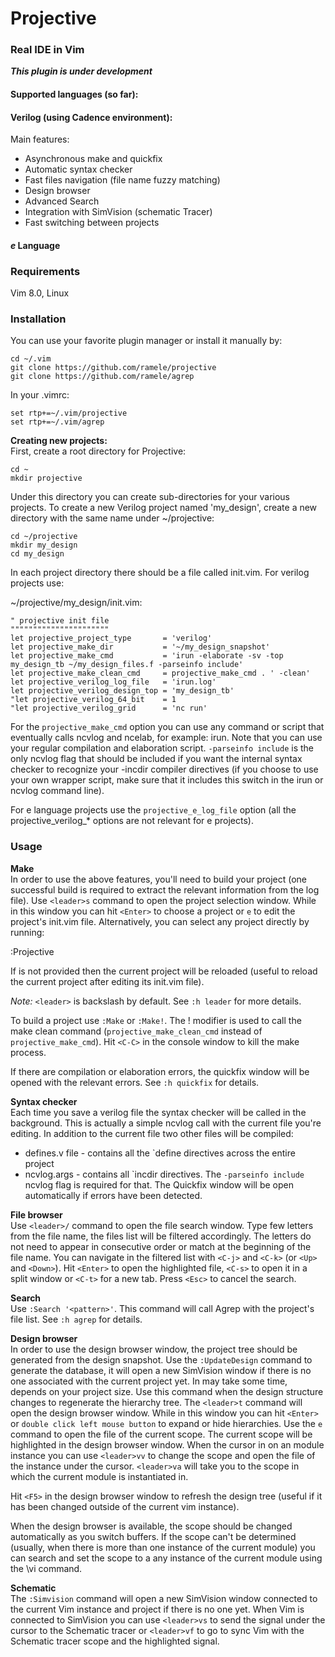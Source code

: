 # Projective
### Real IDE in Vim

_**This plugin is under development**_

#### Supported languages (so far):

#### Verilog (using Cadence environment):
Main features:
* Asynchronous make and quickfix
* Automatic syntax checker
* Fast files navigation (file name fuzzy matching)
* Design browser
* Advanced Search
* Integration with SimVision (schematic Tracer)
* Fast switching between projects

#### _e_ Language

### Requirements
Vim 8.0, Linux

### Installation
You can use your favorite plugin manager or install it manually by:
```
cd ~/.vim
git clone https://github.com/ramele/projective
git clone https://github.com/ramele/agrep
```
In your .vimrc:
```
set rtp+=~/.vim/projective
set rtp+=~/.vim/agrep
```

**Creating new projects:**  
First, create a root directory for Projective:
```
cd ~
mkdir projective
```

Under this directory you can create sub-directories for your various projects.
To create a new Verilog project named 'my_design', create a new directory with
the same name under ~/projective:
```
cd ~/projective
mkdir my_design
cd my_design
```
In each project directory there should be a file called init.vim.
For verilog projects use:

~/projective/my_design/init.vim:
```
" projective init file
""""""""""""""""""""""
let projective_project_type       = 'verilog'
let projective_make_dir           = '~/my_design_snapshot'
let projective_make_cmd           = 'irun -elaborate -sv -top my_design_tb ~/my_design_files.f -parseinfo include'
let projective_make_clean_cmd     = projective_make_cmd . ' -clean'
let projective_verilog_log_file   = 'irun.log'
let projective_verilog_design_top = 'my_design_tb'
"let projective_verilog_64_bit    = 1
"let projective_verilog_grid      = 'nc run'
```
For the `projective_make_cmd` option you can use any command or script that
eventually calls ncvlog and ncelab, for example: irun. Note that you can use
your regular compilation and elaboration script. `-parseinfo include` is the
only ncvlog flag that should be included if you want the internal syntax
checker to recognize your -incdir compiler directives (if you choose to use
your own wrapper script, make sure that it includes this switch in the irun or
ncvlog command line).

For e language projects use the `projective_e_log_file` option (all the
projective_verilog_* options are not relevant for e projects).

### Usage

**Make**  
In order to use the above features, you'll need to build your project (one
successful build is required to extract the relevant information from the log
file).
Use `<leader>s` command to open the project selection window. While in this
window you can hit `<Enter>` to choose a project or `e` to edit the project's
init.vim file. Alternatively, you can select any project directly by running:

:Projective <project-name>

If <project-name> is not provided then the current project will be reloaded
(useful to reload the current project after editing its init.vim file).

_Note:_ `<leader>` is backslash by default. See `:h leader` for more details.

To build a project use `:Make` or `:Make!`. The ! modifier is used to call the
make clean command (`projective_make_clean_cmd` instead of `projective_make_cmd`).
Hit `<C-C>` in the console window to kill the make process.

If there are compilation or elaboration errors, the quickfix window will be
opened with the relevant errors. See `:h quickfix` for details.

**Syntax checker**  
Each time you save a verilog file the syntax checker will be called in the
background. This is actually a simple ncvlog call with the current file you're
editing. In addition to the current file two other files will be compiled:
* defines.v file - contains all the `define directives across the entire project
* ncvlog.args -  contains all \`incdir directives. The `-parseinfo include`
  ncvlog flag is required for that.
The Quickfix window will be open automatically if errors have been detected.

**File browser**  
Use `<leader>/` command to open the file search window. Type few letters from
the file name, the files list will be filtered accordingly. The letters do not
need to appear in consecutive order or match at the beginning of the file name.
You can navigate in the filtered list with `<C-j>` and `<C-k>` (or `<Up>` and
`<Down>`). Hit `<Enter>` to open the highlighted file, `<C-s>` to open it in a
split window or `<C-t>` for a new tab. Press `<Esc>` to cancel the search.

**Search**  
Use `:Search '<pattern>'`. This command will call Agrep with the project's file
list. See `:h agrep` for details.

**Design browser**  
In order to use the design browser window, the project tree should be generated
from the design snapshot. Use the `:UpdateDesign` command to generate the
database, it will open a new SimVision window if there is no one associated
with the current project yet. In may take some time, depends on your project
size. Use this command when the design structure changes to regenerate the
hierarchy tree.
The `<leader>t` command will open the design browser window. While in this
window you can hit `<Enter>` or `double click left mouse button` to expand or
hide hierarchies. Use the `e` command to open the file of the current scope.
The current scope will be highlighted in the design browser window. When the
cursor in on an module instance you can use `<leader>vv` to change the scope
and open the file of the instance under the cursor. `<leader>va` will take you
to the scope in which the current module is instantiated in.

Hit `<F5>` in the design browser window to refresh the design tree (useful if
it has been changed outside of the current vim instance).

When the design browser is available, the scope should be changed automatically
as you switch buffers. If the scope can't be determined (usually, when there is
more than one instance of the current module) you can search and set the scope
to a any instance of the current module using the \vi command.

**Schematic**  
The `:Simvision` command will open a new SimVision window connected to the
current Vim instance and project if there is no one yet. When Vim is connected
to SimVision you can use `<leader>vs` to send the signal under the cursor to
the Schematic tracer or `<leader>vf` to go to sync Vim with the Schematic
tracer scope and the highlighted signal.
